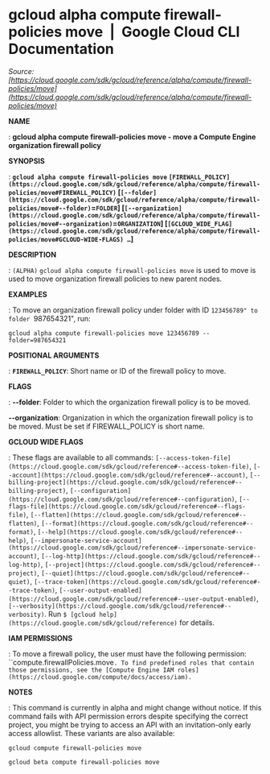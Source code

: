 # gcloud alpha compute firewall-policies move  |  Google Cloud CLI Documentation

*Source: [https://cloud.google.com/sdk/gcloud/reference/alpha/compute/firewall-policies/move](https://cloud.google.com/sdk/gcloud/reference/alpha/compute/firewall-policies/move)*

**NAME**

: **gcloud alpha compute firewall-policies move - move a Compute Engine organization firewall policy**

**SYNOPSIS**

: **`gcloud alpha compute firewall-policies move` `[FIREWALL_POLICY](https://cloud.google.com/sdk/gcloud/reference/alpha/compute/firewall-policies/move#FIREWALL_POLICY)` [`[--folder](https://cloud.google.com/sdk/gcloud/reference/alpha/compute/firewall-policies/move#--folder)`=`FOLDER`] [`[--organization](https://cloud.google.com/sdk/gcloud/reference/alpha/compute/firewall-policies/move#--organization)`=`ORGANIZATION`] [`[GCLOUD_WIDE_FLAG](https://cloud.google.com/sdk/gcloud/reference/alpha/compute/firewall-policies/move#GCLOUD-WIDE-FLAGS) …`]**

**DESCRIPTION**

: `(ALPHA)` `gcloud alpha compute firewall-policies move` is
used to move is used to move organization firewall policies to new parent nodes.

**EXAMPLES**

: To move an organization firewall policy under folder with ID ``123456789" to
folder ``987654321", run:

```
gcloud alpha compute firewall-policies move 123456789 --folder=987654321
```

**POSITIONAL ARGUMENTS**

: **`FIREWALL_POLICY`**:
Short name or ID of the firewall policy to move.

**FLAGS**

: **--folder**:
Folder to which the organization firewall policy is to be moved.

**--organization**:
Organization in which the organization firewall policy is to be moved. Must be
set if FIREWALL_POLICY is short name.

**GCLOUD WIDE FLAGS**

: These flags are available to all commands: `[--access-token-file](https://cloud.google.com/sdk/gcloud/reference#--access-token-file)`,
`[--account](https://cloud.google.com/sdk/gcloud/reference#--account)`, `[--billing-project](https://cloud.google.com/sdk/gcloud/reference#--billing-project)`,
`[--configuration](https://cloud.google.com/sdk/gcloud/reference#--configuration)`,
`[--flags-file](https://cloud.google.com/sdk/gcloud/reference#--flags-file)`,
`[--flatten](https://cloud.google.com/sdk/gcloud/reference#--flatten)`, `[--format](https://cloud.google.com/sdk/gcloud/reference#--format)`, `[--help](https://cloud.google.com/sdk/gcloud/reference#--help)`, `[--impersonate-service-account](https://cloud.google.com/sdk/gcloud/reference#--impersonate-service-account)`,
`[--log-http](https://cloud.google.com/sdk/gcloud/reference#--log-http)`,
`[--project](https://cloud.google.com/sdk/gcloud/reference#--project)`, `[--quiet](https://cloud.google.com/sdk/gcloud/reference#--quiet)`, `[--trace-token](https://cloud.google.com/sdk/gcloud/reference#--trace-token)`, `[--user-output-enabled](https://cloud.google.com/sdk/gcloud/reference#--user-output-enabled)`,
`[--verbosity](https://cloud.google.com/sdk/gcloud/reference#--verbosity)`.
Run `$ [gcloud help](https://cloud.google.com/sdk/gcloud/reference)` for details.

**IAM PERMISSIONS**

: To move a firewall policy, the user must have the following permission:
``compute.firewallPolicies.move`.
To find predefined roles that contain those permissions, see the [Compute Engine IAM
roles](https://cloud.google.com/compute/docs/access/iam).`

**NOTES**

: This command is currently in alpha and might change without notice. If this
command fails with API permission errors despite specifying the correct project,
you might be trying to access an API with an invitation-only early access
allowlist. These variants are also available:

```
gcloud compute firewall-policies move
```

```
gcloud beta compute firewall-policies move
```